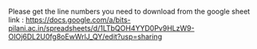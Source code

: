 Please get the line numbers you need to download from the google sheet link : https://docs.google.com/a/bits-pilani.ac.in/spreadsheets/d/1LTbQOH4YYD0Pv9HLzW9-OIOj6DL2U0fg8oEwWrlJ_QY/edit?usp=sharing
